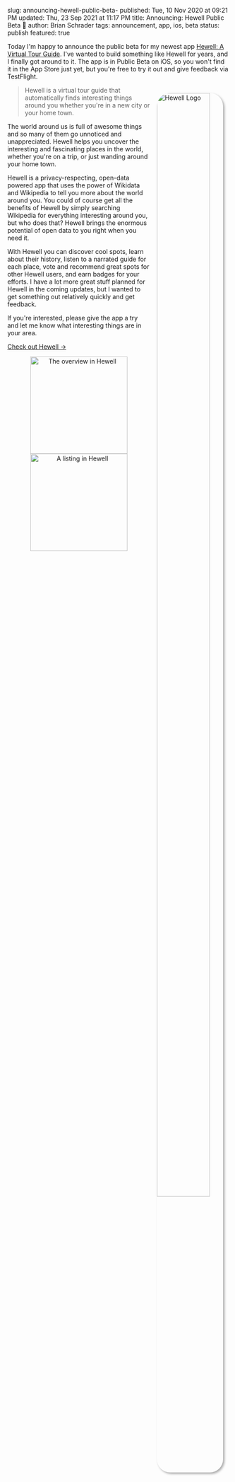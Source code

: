 slug: announcing-hewell-public-beta-
published: Tue, 10 Nov 2020 at 09:21 PM
updated: Thu, 23 Sep 2021 at 11:17 PM
title: Announcing: Hewell Public Beta 🎉
author: Brian Schrader
tags: announcement, app, ios, beta
status: publish
featured: true

Today I'm happy to announce the public beta for my newest app [Hewell: A Virtual Tour Guide][1]. I've wanted to build something like Hewell for years, and I finally got around to it. The app is in Public Beta on iOS, so you won't find it in the App Store just yet, but you're free to try it out and give feedback via TestFlight.

<img src="https://hewellapp.com/img/apple-touch-icon.png" alt="Hewell Logo" style="max-width:150px; width:80%; box-shadow:3px 3px 5px darkgrey; border-radius:30px; padding:0; margin:15px; float:right;">

> Hewell is a virtual tour guide that automatically finds interesting things around you whether you're in a new city or your home town.

The world around us is full of awesome things and so many of them go unnoticed and unappreciated. Hewell helps you uncover the interesting and fascinating places in the world, whether you're on a trip, or just wanding around your home town.

Hewell is a privacy-respecting, open-data powered app that uses the power of Wikidata and Wikipedia to tell you more about the world around you. You could of course get all the benefits of Hewell by simply searching Wikipedia for everything interesting around you, but who does that? Hewell brings the enormous potential of open data to you right when you need it.

With Hewell you can discover cool spots, learn about their history, listen to a narrated guide for each place, vote and recommend great spots for other Hewell users, and earn badges for your efforts. I have a lot more great stuff planned for Hewell in the coming updates, but I wanted to get something out relatively quickly and get feedback.

If you're interested, please give the app a try and let me know what interesting things are in your area.

[Check out Hewell &#8594;][1]


<div style="text-align:center;">
    <img src="https://hewellapp.com/img/beta/list.png"
        alt="The overview in Hewell"
        width="500px"
        style="width:220px; display:inline-block;"
    />
    <img src="https://hewellapp.com/img/beta/detail.png"
        alt="A listing in Hewell"
        width="500px"
        style="width:220px; display:inline-block;"
    />
</div>

[1]: https://hewellapp.com
